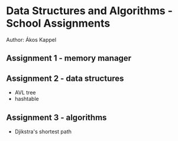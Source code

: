 # Data Structures and Algorithms - School Assignments

Author: Ákos Kappel

## Assignment 1 - memory manager

## Assignment 2 - data structures

- AVL tree
- hashtable

## Assignment 3 - algorithms

- Djikstra's shortest path
